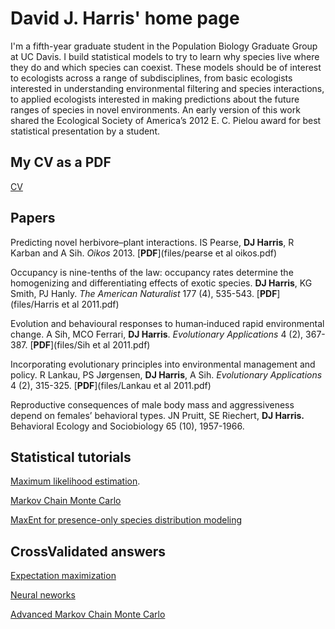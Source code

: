 # David J. Harris' home page

I'm a fifth-year graduate student in the Population Biology Graduate Group at UC Davis. I build statistical models to try to learn why species live where they do and which species can coexist.  These models should be of interest to ecologists across a range of subdisciplines, from basic ecologists interested in understanding environmental filtering and species interactions, to applied ecologists interested in making predictions about the future ranges of species in novel environments.  An early version of this work shared the Ecological Society of America’s 2012 E. C. Pielou award for best statistical presentation by a student.


## My CV as a PDF
[CV](files/CV.pdf)

## Papers
Predicting novel herbivore–plant interactions. IS Pearse, **DJ Harris**, R Karban and A Sih. *Oikos* 2013. [**PDF**](files/pearse et al oikos.pdf)

Occupancy is nine-tenths of the law: occupancy rates determine the homogenizing and differentiating effects of exotic species. **DJ Harris**, KG Smith, PJ Hanly. *The American Naturalist* 177 (4), 535-543. [**PDF**](files/Harris et al 2011.pdf)

Evolution and behavioural responses to human‐induced rapid environmental change. A Sih, MCO Ferrari, **DJ Harris**. *Evolutionary Applications* 4 (2), 367-387. [**PDF**](files/Sih et al 2011.pdf)

Incorporating evolutionary principles into environmental management and policy. R Lankau, PS Jørgensen, **DJ Harris**, A Sih. *Evolutionary Applications* 4 (2), 315-325. [**PDF**](files/Lankau et al 2011.pdf)

Reproductive consequences of male body mass and aggressiveness depend on females’ behavioral types. JN Pruitt, SE Riechert, **DJ Harris.** Behavioral Ecology and Sociobiology 65 (10), 1957-1966. 

## Statistical tutorials

[Maximum likelihood estimation](http://www.noamross.net/blog/2013/6/17/harrisbbmle.html).

[Markov Chain Monte Carlo](https://github.com/davharris/mcmc-tutorial/blob/master/readme.md)

[MaxEnt for presence-only species distribution modeling](http://figshare.com/articles/A_statistical_explanation_of_MaxEnt_for_ecologists/789029)

## CrossValidated answers

[Expectation maximization](http://stats.stackexchange.com/a/72800/4862)

[Neural neworks](http://stats.stackexchange.com/questions/63152/what-does-the-hidden-layer-in-a-neural-network-compute/63163#63163)

[Advanced Markov Chain Monte Carlo](http://stats.stackexchange.com/questions/46561/what-are-some-well-known-improvements-over-textbook-mcmc-algorithms-that-people/46567#46567)
